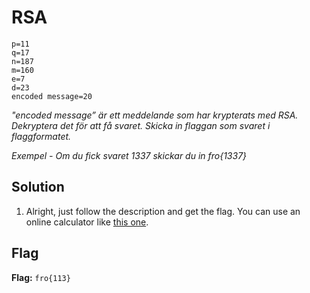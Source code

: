 # RSA
```
p=11
q=17
n=187
m=160
e=7
d=23
encoded message=20
```
*"encoded message” är ett meddelande som har krypterats med RSA. Dekryptera det för att få svaret. Skicka in flaggan som svaret i flaggformatet.*

*Exempel - Om du fick svaret 1337 skickar du in fro{1337}*

## Solution
1. Alright, just follow the description and get the flag. You can use an online calculator like [this one](https://www.dcode.fr/rsa-cipher).


## Flag
**Flag:** `fro{113}`
